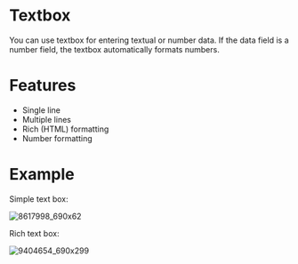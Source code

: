 # Textbox

You can use textbox for entering textual or number data. If the data field is a number field, the textbox automatically formats numbers.

# Features

-   Single line
-   Multiple lines
-   Rich (HTML) formatting
-   Number formatting

# Example

Simple text box:

![8617998_690x62](upload://A8sZEko7RmyMD7vo1hLKlYhgoIX.png)

Rich text box:

![9404654_690x299](upload://uPzC4a7VbKRKig47osVLfOquzDm.png)
